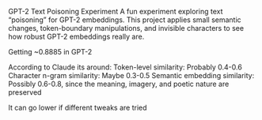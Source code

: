GPT-2 Text Poisoning Experiment
A fun experiment exploring text “poisoning” for GPT-2 embeddings. This project applies small semantic changes, token-boundary manipulations, and invisible characters to see how robust GPT-2 embeddings really are.

Getting ~0.8885 in GPT-2

According to Claude its around:
Token-level similarity: Probably 0.4-0.6
Character n-gram similarity: Maybe 0.3-0.5
Semantic embedding similarity: Possibly 0.6-0.8, since the meaning, imagery, and poetic nature are preserved

It can go lower if different tweaks are tried
